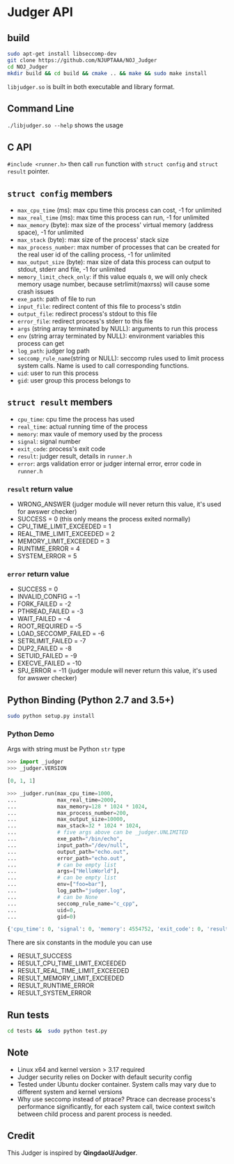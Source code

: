# Judger API

## build

```bash
sudo apt-get install libseccomp-dev
git clone https://github.com/NJUPTAAA/NOJ_Judger
cd NOJ_Judger
mkdir build && cd build && cmake .. && make && sudo make install
```

`libjudger.so` is built in both executable and library format.

## Command Line

`./libjudger.so --help` shows the usage

## C API

`#include <runner.h>` then call `run` function with `struct config` and `struct result` pointer.

## `struct config` members

 - `max_cpu_time` (ms):  max cpu time this process can cost, -1 for unlimited
 - `max_real_time` (ms):  max time this process can run, -1 for unlimited
 - `max_memory` (byte):  max size of the process' virtual memory (address space), -1 for unlimited
 - `max_stack` (byte):  max size of the process' stack size
 - `max_process_number`:  max number of processes that can be created for the real user id of the calling process, -1 for unlimited
 - `max_output_size` (byte):  max size of data this process can output to stdout, stderr and file, -1 for unlimited
 - `memory_limit_check_only`: if this value equals `0`, we will only check memory usage number, because setrlimit(maxrss) will cause some crash issues
 - `exe_path`:  path of file to run
 - `input_file`:  redirect content of this file to process's stdin
 - `output_file`:  redirect process's stdout to this file
 - `error_file`:  redirect process's stderr to this file
 - `args` (string array terminated by NULL):  arguments to run this process
 - `env` (string array terminated by NULL):  environment variables this process can get
 - `log_path`:  judger log path
 - `seccomp_rule_name`(string or NULL): seccomp rules used to limit process system calls. Name is used to call corresponding functions.
 - `uid`:  user to run this process
 - `gid`:  user group this process belongs to
 
## `struct result` members

 - `cpu_time`:  cpu time the process has used
 - `real_time`:  actual running time of the process
 - `memory`:  max vaule of memory used by the process
 - `signal`:  signal number
 - `exit_code`:  process's exit code
 - `result`:  judger result, details in `runner.h`
 - `error`:  args validation error or judger internal error, error code in `runner.h`

### `result` return value
  - WRONG_ANSWER (judger module will never return this value, it's used for awswer checker)
  - SUCCESS = 0 (this only means the process exited normally)
  - CPU_TIME_LIMIT_EXCEEDED = 1 
  - REAL_TIME_LIMIT_EXCEEDED = 2
  - MEMORY_LIMIT_EXCEEDED = 3
  - RUNTIME_ERROR = 4
  - SYSTEM_ERROR = 5

### `error` return value
  - SUCCESS = 0
  - INVALID_CONFIG = -1
  - FORK_FAILED = -2
  - PTHREAD_FAILED = -3
  - WAIT_FAILED = -4
  - ROOT_REQUIRED = -5
  - LOAD_SECCOMP_FAILED = -6
  - SETRLIMIT_FAILED = -7
  - DUP2_FAILED = -8
  - SETUID_FAILED = -9
  - EXECVE_FAILED = -10
  - SPJ_ERROR = -11 (judger module will never return this value, it's used for awswer checker)
 
## Python Binding (Python 2.7 and 3.5+)

```bash
sudo python setup.py install
```

### Python Demo

Args with string must be Python `str` type

```python
>>> import _judger
>>> _judger.VERSION

[0, 1, 1]

>>> _judger.run(max_cpu_time=1000,
...             max_real_time=2000,
...             max_memory=128 * 1024 * 1024,
...             max_process_number=200,
...             max_output_size=10000,
...             max_stack=32 * 1024 * 1024,
...             # five args above can be _judger.UNLIMITED
...             exe_path="/bin/echo",
...             input_path="/dev/null",
...             output_path="echo.out",
...             error_path="echo.out",
...             # can be empty list
...             args=["HelloWorld"],
...             # can be empty list
...             env=["foo=bar"],
...             log_path="judger.log",
...             # can be None
...             seccomp_rule_name="c_cpp",
...             uid=0,
...             gid=0)

{'cpu_time': 0, 'signal': 0, 'memory': 4554752, 'exit_code': 0, 'result': 0, 'error': 0, 'real_time': 2}
```

There are six constants in the module you can use

 - RESULT_SUCCESS
 - RESULT_CPU_TIME_LIMIT_EXCEEDED
 - RESULT_REAL_TIME_LIMIT_EXCEEDED
 - RESULT_MEMORY_LIMIT_EXCEEDED
 - RESULT_RUNTIME_ERROR
 - RESULT_SYSTEM_ERROR


## Run tests

```bash
cd tests &&  sudo python test.py
```

## Note

 - Linux x64 and kernel version > 3.17 required
 - Judger security relies on Docker with default security config
 - Tested under Ubuntu docker container. System calls may vary due to different system and kernel versions
 - Why use seccomp instead of ptrace? Ptrace can decrease process's performance significantly, for each system call, twice context switch between child process and parent process is needed.
 
## Credit

  This Judger is inspired by **QingdaoU/Judger**.


